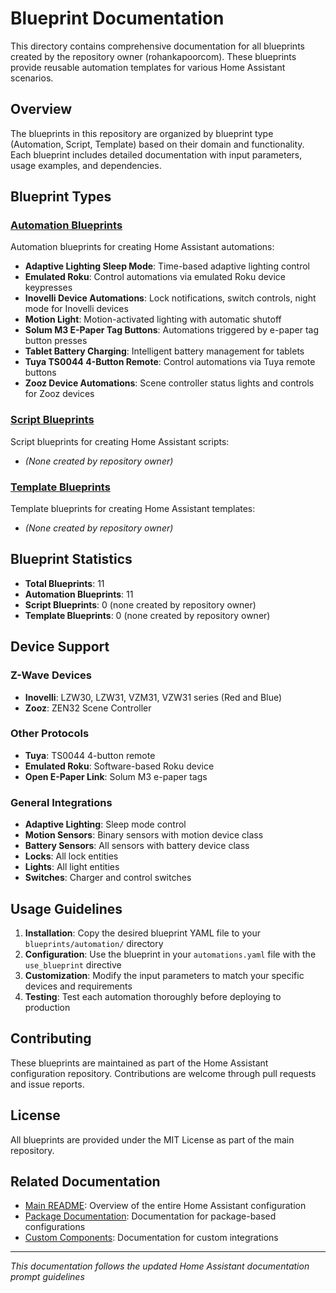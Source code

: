 # Blueprint Documentation

This directory contains comprehensive documentation for all blueprints created by the repository owner (rohankapoorcom). These blueprints provide reusable automation templates for various Home Assistant scenarios.

## Overview

The blueprints in this repository are organized by blueprint type (Automation, Script, Template) based on their domain and functionality. Each blueprint includes detailed documentation with input parameters, usage examples, and dependencies.

## Blueprint Types

### [Automation Blueprints](automation/README.md)
Automation blueprints for creating Home Assistant automations:
- **Adaptive Lighting Sleep Mode**: Time-based adaptive lighting control
- **Emulated Roku**: Control automations via emulated Roku device keypresses
- **Inovelli Device Automations**: Lock notifications, switch controls, night mode for Inovelli devices
- **Motion Light**: Motion-activated lighting with automatic shutoff
- **Solum M3 E-Paper Tag Buttons**: Automations triggered by e-paper tag button presses
- **Tablet Battery Charging**: Intelligent battery management for tablets
- **Tuya TS0044 4-Button Remote**: Control automations via Tuya remote buttons
- **Zooz Device Automations**: Scene controller status lights and controls for Zooz devices

### [Script Blueprints](script/README.md)
Script blueprints for creating Home Assistant scripts:
- *(None created by repository owner)*

### [Template Blueprints](template/README.md)
Template blueprints for creating Home Assistant templates:
- *(None created by repository owner)*

## Blueprint Statistics

- **Total Blueprints**: 11
- **Automation Blueprints**: 11
- **Script Blueprints**: 0 (none created by repository owner)
- **Template Blueprints**: 0 (none created by repository owner)

## Device Support

### Z-Wave Devices
- **Inovelli**: LZW30, LZW31, VZM31, VZW31 series (Red and Blue)
- **Zooz**: ZEN32 Scene Controller

### Other Protocols
- **Tuya**: TS0044 4-button remote
- **Emulated Roku**: Software-based Roku device
- **Open E-Paper Link**: Solum M3 e-paper tags

### General Integrations
- **Adaptive Lighting**: Sleep mode control
- **Motion Sensors**: Binary sensors with motion device class
- **Battery Sensors**: All sensors with battery device class
- **Locks**: All lock entities
- **Lights**: All light entities
- **Switches**: Charger and control switches

## Usage Guidelines

1. **Installation**: Copy the desired blueprint YAML file to your `blueprints/automation/` directory
2. **Configuration**: Use the blueprint in your `automations.yaml` file with the `use_blueprint` directive
3. **Customization**: Modify the input parameters to match your specific devices and requirements
4. **Testing**: Test each automation thoroughly before deploying to production

## Contributing

These blueprints are maintained as part of the Home Assistant configuration repository. Contributions are welcome through pull requests and issue reports.

## License

All blueprints are provided under the MIT License as part of the main repository.

## Related Documentation

- [Main README](../README.md): Overview of the entire Home Assistant configuration
- [Package Documentation](../packages/): Documentation for package-based configurations
- [Custom Components](../custom_components/): Documentation for custom integrations

---
*This documentation follows the updated Home Assistant documentation prompt guidelines*
